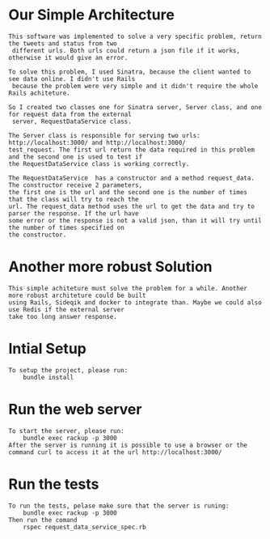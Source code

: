 # Our Simple Architecture 
    This software was implemented to solve a very specific problem, return the tweets and status from two
     different urls. Both urls could return a json file if it works, otherwise it would give an error. 

    To solve this problem, I used Sinatra, because the client wanted to see data online. I didn't use Rails
     because the problem were very simple and it didn't require the whole Rails achiteture.

    So I created two classes one for Sinatra server, Server class, and one for request data from the external
     server, RequestDataService class. 

    The Server class is responsible for serving two urls: http://localhost:3000/ and http://localhost:3000/
    test_request. The first url return the data required in this problem and the second one is used to test if 
    the RequestDataService class is working correctly.

    The RequestDataService  has a constructor and a method request_data. The constructor receive 2 parameters, 
    the first one is the url and the second one is the number of times that the class will try to reach the 
    url. The request_data method uses the url to get the data and try to parser the response. If the url have 
    some error or the response is not a valid json, than it will try until the number of times specified on 
    the constructor.

# Another more robust Solution
    This simple achiteture must solve the problem for a while. Another more robust architeture could be built 
    using Rails, Sideqik and docker to integrate than. Maybe we could also use Redis if the external server 
    take too long answer response.  

# Intial Setup
    To setup the project, please run: 
        bundle install 

# Run the web server
    To start the server, please run:
        bundle exec rackup -p 3000
    After the server is running it is possible to use a browser or the command curl to access it at the url http://localhost:3000/ 

# Run the tests
    To run the tests, pelase make sure that the server is runing:
        bundle exec rackup -p 3000
    Then run the comand
        rspec request_data_service_spec.rb